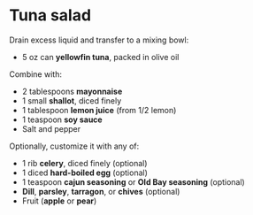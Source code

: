 # Tuna salad

Drain excess liquid and transfer to a mixing bowl:

- 5 oz can **yellowfin tuna**, packed in olive oil

Combine with:

- 2 tablespoons **mayonnaise**
- 1 small **shallot**, diced finely
- 1 tablespoon **lemon juice** (from 1/2 lemon)
- 1 teaspoon **soy sauce**
- Salt and pepper

Optionally, customize it with any of:

- 1 rib **celery**, diced finely (optional)
- 1 diced **hard-boiled egg** (optional)
- 1 teaspoon **cajun seasoning** or **Old Bay seasoning** (optional)
- **Dill**, **parsley**, **tarragon**, or **chives** (optional)
- Fruit (**apple** or **pear**)
